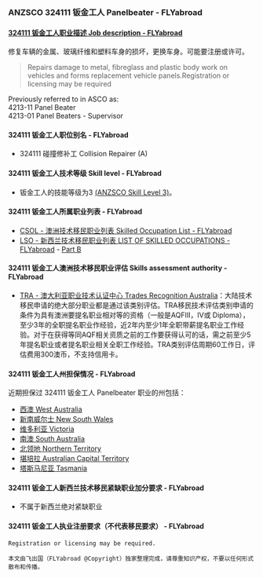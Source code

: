 ### ANZSCO 324111 钣金工人 Panelbeater - FLYabroad ###

#### [324111 钣金工人职业描述 Job description - FLYabroad](http://www.flyabroadvisa.com/anzsco/3241.html#324111)

修复车辆的金属、玻璃纤维和塑料车身的损坏，更换车身。可能要注册或许可。

> Repairs damage to metal, fibreglass and plastic body work on vehicles and forms replacement vehicle panels.Registration or licensing may be required

Previously referred to in ASCO as:  
4213-11 Panel Beater  
4213-01 Panel Beaters - Supervisor

#### 324111 钣金工人职位别名 - FLYabroad
 
- 324111 碰撞修补工 Collision Repairer (A)

#### 324111 钣金工人技术等级 Skill level - FLYabroad

- 钣金工人的技能等级为3 [(ANZSCO Skill Level 3)](http://www.flyabroadvisa.com/anzsco/)。

#### 324111 钣金工人所属职业列表 - FLYabroad

- [CSOL - 澳洲技术移民职业列表 Skilled Occupation List - FLYabroad](http://www.flyabroadvisa.com/sol/)
- [LSO - 新西兰技术移民职业列表 LIST OF SKILLED OCCUPATIONS - FLYabroad](http://nz.flyabroadvisa.com/lso/) - [Part B](partb)

#### 324111 钣金工人澳洲技术移民职业评估 Skills assessment authority - FLYabroad

- [TRA - 澳大利亚职业技术认证中心 Trades Recognition Australia](http://www.flyabroadvisa.com/ass/tra.html)：大陆技术移民申请的绝大部分职业都是通过该类别评估。TRA移民技术评估类别申请的条件为具有澳洲要提名职业相对等的资格（一般是AQFIII，IV或 Diploma），至少3年的全职提名职业作经验，近2年内至少1年全职带薪提名职业工作经验。对于在获得等同AQF相关资质之前的工作要获得认可的话，需之前至少5年提名职业或者提名职业相关全职工作经验。TRA类别评估周期60工作日，评估费用300澳币，不支持信用卡。

#### 324111 钣金工人州担保情况 - FLYabroad

近期担保过 324111 钣金工人 Panelbeater 职业的州包括：

- [西澳 West Australia](http://www.flyabroadvisa.com/zdb/wa.html)
- [新南威尔士 New South Wales](http://www.flyabroadvisa.com/zdb/nsw.html)
- [维多利亚 Victoria](http://www.flyabroadvisa.com/zdb/vic.html)
- [南澳 South Australia](http://www.flyabroadvisa.com/zdb/sa.html)
- [北领地 Northern Territory](http://www.flyabroadvisa.com/zdb/nt.html)
- [堪培拉 Australian Capital Territory](http://www.flyabroadvisa.com/zdb/act.html)
- [塔斯马尼亚 Tasmania](http://www.flyabroadvisa.com/zdb/tas.html)

#### 324111 钣金工人新西兰技术移民紧缺职业加分要求 - FLYabroad

- 不属于新西兰绝对紧缺职业

#### 324111 钣金工人执业注册要求（不代表移民要求） - FLYabroad

    Registration or licensing may be required.

`本文由飞出国（FLYabroad @Copyright）独家整理完成，请尊重知识产权，不要以任何形式散布和传播。`